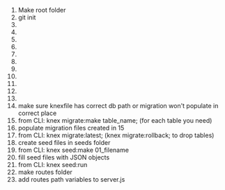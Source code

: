 1. Make root folder
2. git init
3. 
4. 
5. 
6. 
7. 
8. 
9. 
10. 
11. 
12. 
13. 
14. make sure knexfile has correct db path or migration won't populate in correct place
15. from CLI: knex migrate:make table_name; (for each table you need)
16. populate migration files created in 15
17. from CLI: knex migrate:latest; (knex migrate:rollback; to drop tables)
18. create seed files in seeds folder
19. from CLI: knex seed:make 01_filename
20. fill seed files with JSON objects
21. from CLI: knex seed:run
22. make routes folder
23. add routes path variables to server.js
